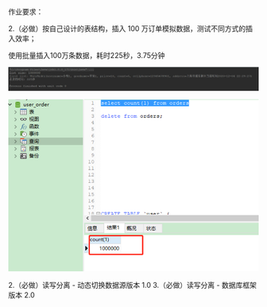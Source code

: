 作业要求：

2.（必做）按自己设计的表结构，插入 100 万订单模拟数据，测试不同方式的插入效率；

使用批量插入100万条数据，耗时225秒，3.75分钟

![image-20201204230828536](README.assets/image-20201204230828536.png)

![image-20201204230850084](README.assets/image-20201204230850084.png)

2.（必做）读写分离 - 动态切换数据源版本 1.0
3.（必做）读写分离 - 数据库框架版本 2.0

